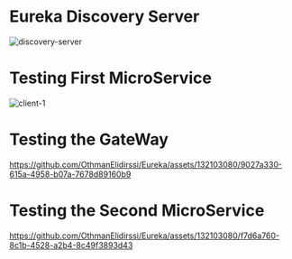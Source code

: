 # Eureka Discovery Server
![discovery-server](https://github.com/OthmanElidirssi/Eureka/assets/132103080/f0e14cae-ddc4-45cb-ad70-ab88cfad4b20)
# Testing First MicroService
![client-1](https://github.com/OthmanElidirssi/Eureka/assets/132103080/f0564fc0-75f4-49ed-ac6d-e6f4e01920a5)
# Testing the GateWay
https://github.com/OthmanElidirssi/Eureka/assets/132103080/9027a330-615a-4958-b07a-7678d89160b9
# Testing the Second MicroService
https://github.com/OthmanElidirssi/Eureka/assets/132103080/f7d6a760-8c1b-4528-a2b4-8c49f3893d43


